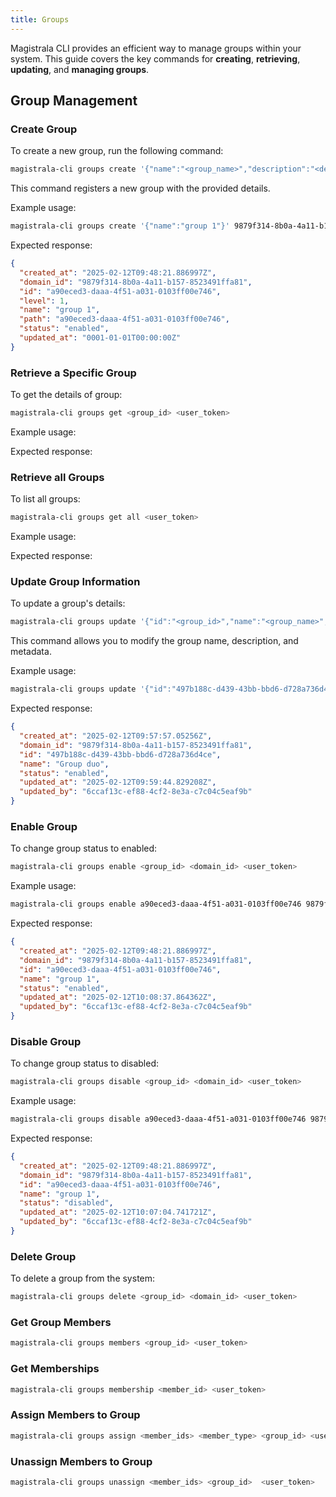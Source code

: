 ```yaml
---
title: Groups
---
```



Magistrala CLI provides an efficient way to manage groups within your system. This guide covers the key commands for **creating**, **retrieving**, **updating**, and **managing groups**.

## Group Management

### Create Group

To create a new group, run the following command:

```bash
magistrala-cli groups create '{"name":"<group_name>","description":"<description>","metadata":"<metadata>"}' <domain_id> <user_token>
```

This command registers a new group with the provided details.

Example usage:

```bash
magistrala-cli groups create '{"name":"group 1"}' 9879f314-8b0a-4a11-b157-8523491ffa81 token
```

Expected response:

```json
{
  "created_at": "2025-02-12T09:48:21.886997Z",
  "domain_id": "9879f314-8b0a-4a11-b157-8523491ffa81",
  "id": "a90eced3-daaa-4f51-a031-0103ff00e746",
  "level": 1,
  "name": "group 1",
  "path": "a90eced3-daaa-4f51-a031-0103ff00e746",
  "status": "enabled",
  "updated_at": "0001-01-01T00:00:00Z"
}
```

### Retrieve a Specific Group

To get the details of group:

```bash
magistrala-cli groups get <group_id> <user_token>
```

Example usage:

Expected response:

### Retrieve all Groups

To list all groups:

```bash
magistrala-cli groups get all <user_token>
```

Example usage:

Expected response:

### Update Group Information

To update a group's details:

```bash
magistrala-cli groups update '{"id":"<group_id>","name":"<group_name>","description":"<description>","metadata":"<metadata>"}' <domain_id>  <user_token>
```

This command allows you to modify the group name, description, and metadata.

Example usage:

```bash
magistrala-cli groups update '{"id":"497b188c-d439-43bb-bbd6-d728a736d4ce","name":"Group duo"}' 9879f314-8b0a-4a11-b157-8523491ffa81 token
```

Expected response:

```json
{
  "created_at": "2025-02-12T09:57:57.05256Z",
  "domain_id": "9879f314-8b0a-4a11-b157-8523491ffa81",
  "id": "497b188c-d439-43bb-bbd6-d728a736d4ce",
  "name": "Group duo",
  "status": "enabled",
  "updated_at": "2025-02-12T09:59:44.829208Z",
  "updated_by": "6ccaf13c-ef88-4cf2-8e3a-c7c04c5eaf9b"
}
```

### Enable Group

To change group status to enabled:

```bash
magistrala-cli groups enable <group_id> <domain_id> <user_token>
```

Example usage:

```bash
magistrala-cli groups enable a90eced3-daaa-4f51-a031-0103ff00e746 9879f314-8b0a-4a11-b157-8523491ffa81 token
```

Expected response:

```json
{
  "created_at": "2025-02-12T09:48:21.886997Z",
  "domain_id": "9879f314-8b0a-4a11-b157-8523491ffa81",
  "id": "a90eced3-daaa-4f51-a031-0103ff00e746",
  "name": "group 1",
  "status": "enabled",
  "updated_at": "2025-02-12T10:08:37.864362Z",
  "updated_by": "6ccaf13c-ef88-4cf2-8e3a-c7c04c5eaf9b"
}
```

### Disable Group

To change group status to disabled:

```bash
magistrala-cli groups disable <group_id> <domain_id> <user_token>
```

Example usage:

```bash
magistrala-cli groups disable a90eced3-daaa-4f51-a031-0103ff00e746 9879f314-8b0a-4a11-b157-8523491ffa81 token
```

Expected response:

```json
{
  "created_at": "2025-02-12T09:48:21.886997Z",
  "domain_id": "9879f314-8b0a-4a11-b157-8523491ffa81",
  "id": "a90eced3-daaa-4f51-a031-0103ff00e746",
  "name": "group 1",
  "status": "disabled",
  "updated_at": "2025-02-12T10:07:04.741721Z",
  "updated_by": "6ccaf13c-ef88-4cf2-8e3a-c7c04c5eaf9b"
}
```

### Delete Group

To delete a group from the system:

```bash
magistrala-cli groups delete <group_id> <domain_id> <user_token>
```

### Get Group Members

```bash
magistrala-cli groups members <group_id> <user_token>
```

### Get Memberships

```bash
magistrala-cli groups membership <member_id> <user_token>
```

### Assign Members to Group

```bash
magistrala-cli groups assign <member_ids> <member_type> <group_id> <user_token>
```

### Unassign Members to Group

```bash
magistrala-cli groups unassign <member_ids> <group_id>  <user_token>
```
